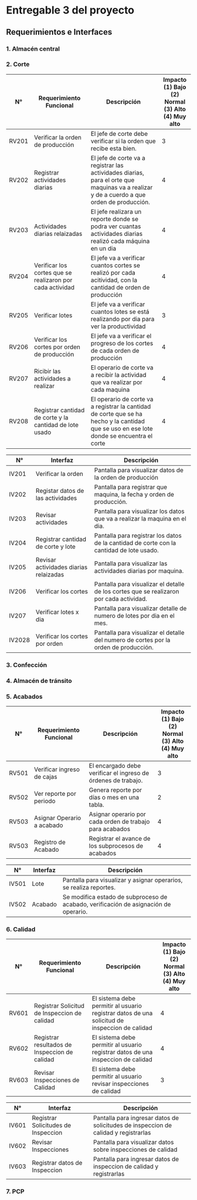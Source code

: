 # Entregable 3 del proyecto
## Requerimientos e Interfaces
### 1. Almacén central 

### 2. Corte
| N°    | Requerimiento Funcional  | Descripción                                         | Impacto <br> (1) Bajo (2) Normal<br> (3) Alto (4) Muy alto |
|-------|--------------------------|-----------------------------------------------------|---------------------------------------------------|
| RV201 | Verificar la orden de producción| El jefe de corte debe verificar si la orden que recibe esta bien. | 3                                                 |
| RV202 |Registrar actividades diarias  | El jefe de corte va a registrar las actividades diarias, para el orte que maquinas va a realizar y de a cuerdo a que orden de producción.        | 4                                               |
| RV203 | Actividades diarias relaizadas | El jefe realizara un reporte donde se podra ver cuantas actividades diarias realizó cada máquina en un dia | 4                                                 |
| RV204 | Verificar los cortes que se realizaron por cada actividad       | El jefe va a verificar cuantos cortes se realizó por cada acitividad, con la cantidad de orden de producción  | 4                                                 |
| RV205 | Verificar lotes       | El jefe va a verificar cuantos lotes se está realizando por dia para ver la productividad  | 3                                                |
| RV206 | Verificar los cortes por orden de producción      | El jefe va a verificar el progreso de los cortes de cada orden de producción  | 4                                                 |
| RV207 | Ricibir las actividades a realizar       | El operario de corte va a recibir la actividad que va realizar por cada maquina  | 4                                                 |
| RV208 | Registrar cantidad de corte y la cantidad de lote usado    | El operario de corte va a registrar la cantidad de corte que se ha hecho y la cantidad que se uso en ese lote donde se encuentra el corte  | 4                                                 |

| N°    | Interfaz | Descripción                                                                 |
|-------|----------|-----------------------------------------------------------------------------|
| IV201 | Verificar la orden     | Pantalla para visualizar datos de la orden de producción     |
| IV202 | Registar datos de las actividades | Pantalla para registrar que maquina, la fecha y orden de producción. |
| IV203 | Revisar actividades     | Pantalla para visualizar los datos que va a realizar la maquina en el dia.           |
| IV204 | Registrar cantidad de corte y lote |Pantalla para registrar los datos de la cantidad de corte con la cantidad de lote usado. |
| IV205 | Revisar actividades diarias relaizadas     | Pantalla para visualizar las actividades diarias por maquina.           |
| IV206 | Verificar los cortes  | Pantalla para visualizar el detalle de los cortes que se realizaron por cada actividad. |
| IV207 | Verificar lotes x dia    | Pantalla para visualizar detalle de numero de lotes por dia en el mes.           |
| IV2028 | Verificar los cortes por orden  | Pantalla para visualizar el detalle del numero de cortes por la orden de producción. |


### 3. Confección 

### 4. Almacén de tránsito 

### 5. Acabados

| N°    | Requerimiento Funcional  | Descripción                                         | Impacto <br> (1) Bajo (2) Normal<br> (3) Alto (4) Muy alto |
|-------|--------------------------|-----------------------------------------------------|---------------------------------------------------|
| RV501 | Verificar ingreso de cajas| El encargado debe verificar el ingreso de órdenes de trabajo. | 3                                                 |
| RV502 | Ver reporte por periodo   | Genera reporte por días o mes en una tabla.        | 2                                                 |
| RV503 | Asignar Operario a acabado| Asignar operario por cada orden de trabajo para acabados | 4                                                 |
| RV503 | Registro de Acabado       | Registrar el avance de los subprocesos de acabados  | 4                                                 |

| N°    | Interfaz | Descripción                                                                 |
|-------|----------|-----------------------------------------------------------------------------|
| IV501 | Lote     | Pantalla para visualizar y asignar operarios, se realiza reportes.           |
| IV502 | Acabado  | Se modifica estado de subproceso de acabado, verificación de asignación de operario. |


### 6. Calidad 

| N°    | Requerimiento Funcional  | Descripción                                         | Impacto <br> (1) Bajo (2) Normal<br> (3) Alto (4) Muy alto |
|-------|--------------------------|-----------------------------------------------------|---------------------------------------------------|
| RV601 | Registrar Solicitud de Inspeccion de calidad | El sistema debe permitir al usuario registrar datos de una solicitud de inspeccion de calidad | 4                                                 |
| RV602 | Registrar resultados de Inspeccion de calidad | El sistema debe permitir al usuario registrar datos de una inspeccion de calidad | 4                                                 |
| RV603 | Revisar Inspecciones de Calidad | El sistema debe permitir al usuario revisar inspecciones de calidad | 3                                                 |

| N°    | Interfaz | Descripción                                                                 |
|-------|----------|-----------------------------------------------------------------------------|
| IV601 | Registrar Solicitudes de Inspeccion | Pantalla para ingresar datos de solicitudes de inspeccion de calidad y registrarlas |
| IV602 | Revisar Inspecciones | Pantalla para visualizar datos sobre inspecciones de calidad |
| IV603 | Registrar datos de Inspeccion | Pantalla para ingresar datos de inspeccion de calidad y registrarlas |

### 7. PCP 
